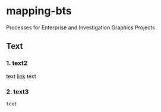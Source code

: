 # mapping-bts
Processes for Enterprise and Investigation Graphics Projects

## Text

### 1. text2
text [link](https://cloud.google.com/storage/docs/gsutil_install) text

### 2. text3
```
text
```
